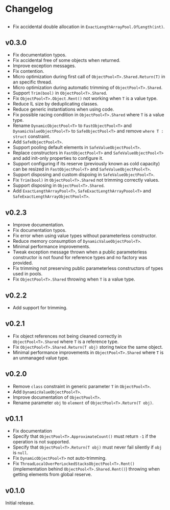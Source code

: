 # Changelog

## 
- Fix accidental double allocation in `ExactLengthArrayPool.OfLength(int)`.

## v0.3.0
- Fix documentation typos.
- Fix accidental free of some objects when returned.
- Improve exception messages.
- Fix contention.
- Micro optimization during first call of `ObjectPool<T>.Shared.Return(T)` in an specific thread.
- Micro optimization during automatic trimming of `ObjectPool<T>.Shared`.
- Support `Trim(bool)` in `ObjectPool<T>.Shared`.
- Fix `ObjectPool<T>.Object.Rent()` not working when `T` is a value type.
- Reduce IL size by deduplicating classes.
- Reduce generic instantiations when using code.
- Fix possible racing condition in `ObjectPool<T>.Shared` where `T` is a value type.
- Rename `DynamicObjectPool<T>` to `FastObjectPool<T>` and `DynamicValueObjectPool<T>` to `SafeObjectPool<T>` and remove `where T : struct` constraint.
- Add `SafeObjectPool<T>`.
- Support pooling default elements in `SafeValueObjectPool<T>`.
- Replace constructors in `FastObjectPool<T>` and `SafeValueObjectPool<T>` and add init-only properties to configure it.
- Support configuring if its reserve (previously known as cold capacity) can be resized in `FastObjectPool<T>` and `SafeValueObjectPool<T>`.
- Support disposing and custom dispoing in `SafeValueObjectPool<T>`.
- Fix `Trim(bool)` in `ObjectPool<T>.Shared` not trimming correctly values.
- Support disposing in `ObjectPool<T>.Shared`.
- Add `ExactLengthArrayPool<T>`, `SafeExactLengthArrayPoool<T>` and `SafeExactLengthArrayObjectPool<T>`.

## v0.2.3
- Improve documentation.
- Fix documentation typos.
- Fix error when using value types without parameterless constructor.
- Reduce memory consumption of `DynamicValueObjectPool<T>`.
- Minimal performance improvements.
- Tweak exception message thrown when a public parameterless constructor is not found for reference types and no factory was provided.
- Fix trimming not preserving public parameterless constructors of types used in pools.
- Fix `ObjectPool<T>.Shared` throwing when `T` is a value type.

## v0.2.2
- Add support for trimming.

## v0.2.1
- Fix object references not being cleaned correctly in `ObjectPool<T>.Shared` where `T` is a reference type.
- Fix `ObjectPool<T>.Shared.Return(T obj)` storing twice the same object.
- Minimal performance improvements in `ObjectPool<T>.Shared` where `T` is an unmanaged value type.

## v0.2.0
- Remove `class` constraint in generic parameter `T` in `ObjectPool<T>`.
- Add `DynamicValueObjectPool<T>`. 
- Improve documentation of `ObjectPool<T>`.
- Rename parameter `obj` to `element` of `ObjectPool<T>.Return(T obj)`.

## v0.1.1
- Fix documentation
- Specify that `ObjectPool<T>.ApproximateCount()` must return `-1` if the operation is not supported.
- Specify that `ObjectPool<T>.Return(T obj)` must never fail silently if `obj` is `null`.
- Fix `DynamicObjectPool<T>` not auto-trimming.
- Fix `ThreadLocalOverPerLockedStacksObjectPool<T>.Rent()` (implementation behind `ObjectPool<T>.Shared.Rent()`) throwing when getting elements from global reserve.

## v0.1.0
Initial release.

